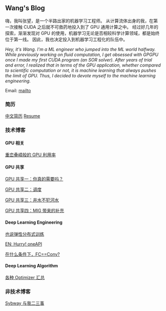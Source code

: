 ## Wang's Blog

嗨，我叫张望，是一个半路出家的机器学习工程师。
从计算流体出身的我，在第一次接触 CUDA 之后就不可救药地投入到了 GPU 通用计算之中。
经过好几年的探索，渐渐发现对 GPU 的使用，机器学习无论是否相较科学计算领域，都是始终位于第一线。
因此，我也决定投入到机器学习工程化的队伍中。

*Hey, it's Wang. I'm a ML engineer who jumped into the ML world halfway.*
*While previously working on fluid computation, I get obsessed with GPGPU once I made my first CUDA program (an SOR solver).*
*After years of trial and error, I realized that in terms of the GPU application, whether compared to scientific computation or not, it is machine learning that always pushes the limit of GPU.*
*Thus, I decided to devote myself to the machine learning engineering.*

Email: [mailto](mailto:zw199006@gmail.com)

### 简历

[中文简历](./resume/zhangwang.pdf)  [Resume](./resume/wangzhang.pdf)

### 技术博客

#### GPU 相关

[重峦叠嶂般的 GPU 利用率](./notes-cn/gpu-utilization-in-mist.md)

#### GPU 共享

[GPU 共享一：你真的需要吗？](./notes-cn/gpu-sharing-1.md)

[GPU 共享二：调度](./notes-cn/gpu-sharing-2.md)

[GPU 共享三：井水不犯河水](./notes-cn/gpu-sharing-3.md)

[GPU 共享四：MIG 带来的补充](./notes-cn/gpu-sharing-4.md)

#### Deep Learning Engineering

[也说弹性分布式训练](./notes-cn/all-elasticity.md)

[EN: Hurry! oneAPI](./notes-en/oneapi.md)

[在什么条件下，FC==Conv?](./notes-cn/fc-and-conv.md)

#### Deep Learning Algorithm

[各种 Optimizer 汇总](./notes-cn/various-optimizers.md)

### 非技术博客

[Sybway 与我二三事](./notes-cn/oh-sybway.md)
